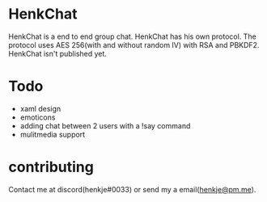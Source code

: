 # HenkChat
HenkChat is a end to end group chat.
HenkChat has his own protocol. The protocol uses AES 256(with and without random IV) with RSA and PBKDF2.
HenkChat isn't published yet.

# Todo
- xaml design
- emoticons
- adding chat between 2 users with a !say command
- mulitmedia support

# contributing
Contact me at discord(henkje#0033) or send my a email(henkje@pm.me).
